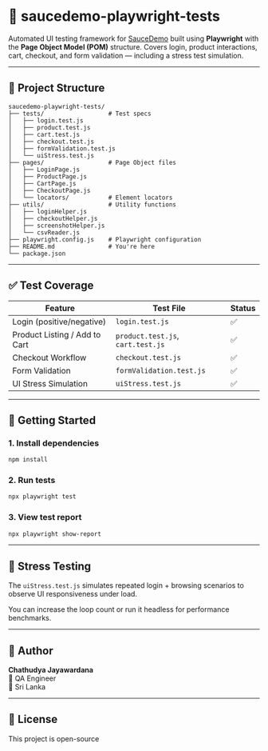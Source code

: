 # 🧪 saucedemo-playwright-tests

Automated UI testing framework for [SauceDemo](https://www.saucedemo.com) built using **Playwright** with the **Page Object Model (POM)** structure. Covers login, product interactions, cart, checkout, and form validation — including a stress test simulation.

---

## 📁 Project Structure

```
saucedemo-playwright-tests/
├── tests/                  # Test specs
│   ├── login.test.js
│   ├── product.test.js
│   ├── cart.test.js
│   ├── checkout.test.js
│   ├── formValidation.test.js
│   └── uiStress.test.js
├── pages/                  # Page Object files
│   ├── LoginPage.js
│   ├── ProductPage.js
│   ├── CartPage.js
│   ├── CheckoutPage.js
│   └── locators/           # Element locators
├── utils/                  # Utility functions
│   ├── loginHelper.js
│   ├── checkoutHelper.js
│   ├── screenshotHelper.js
│   └── csvReader.js
├── playwright.config.js    # Playwright configuration
├── README.md               # You're here
└── package.json
```

---

## ✅ Test Coverage

| Feature           | Test File               | Status |
|------------------|-------------------------|--------|
| Login (positive/negative) | `login.test.js`           | ✅     |
| Product Listing / Add to Cart | `product.test.js`, `cart.test.js` | ✅     |
| Checkout Workflow | `checkout.test.js`     | ✅     |
| Form Validation   | `formValidation.test.js`| ✅     |
| UI Stress Simulation | `uiStress.test.js`   | ✅     |

---

## 🚀 Getting Started

### 1. Install dependencies

```bash
npm install
```

### 2. Run tests

```bash
npx playwright test
```

### 3. View test report

```bash
npx playwright show-report
```

---

## 🧪 Stress Testing

The `uiStress.test.js` simulates repeated login + browsing scenarios to observe UI responsiveness under load.

You can increase the loop count or run it headless for performance benchmarks.


---

## 🧠 Author

**Chathudya Jayawardana**  
💼 QA Engineer  
📍 Sri Lanka

---

## 📜 License

This project is open-source
